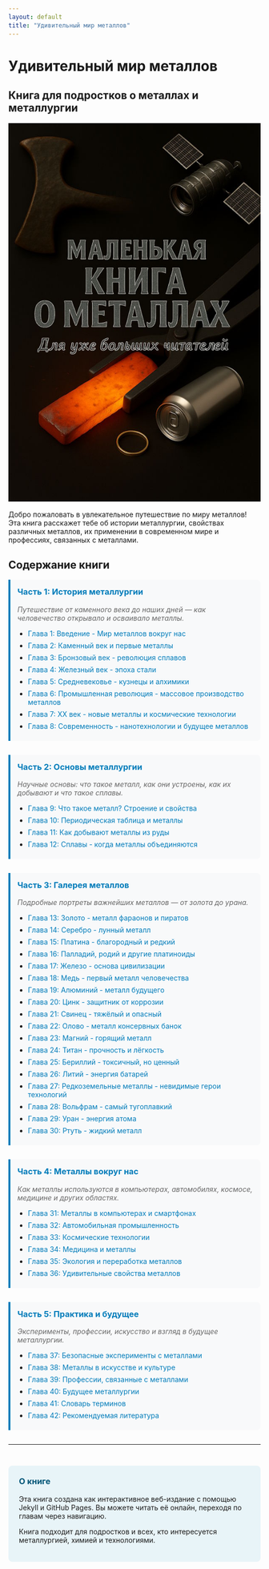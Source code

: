 ```yaml
---
layout: default
title: "Удивительный мир металлов"
---
```


# Удивительный мир металлов
## Книга для подростков о металлах и металлургии

![Обложка книги](./images/cover.jpg)

Добро пожаловать в увлекательное путешествие по миру металлов! Эта книга расскажет тебе об истории металлургии, свойствах различных металлов, их применении в современном мире и профессиях, связанных с металлами.

## Содержание книги

<!-- Часть 1: История металлургии -->
<div class="part-section">
  <h3>Часть 1: История металлургии</h3>
  <p><em>Путешествие от каменного века до наших дней — как человечество открывало и осваивало металлы.</em></p>
  <ul>
    <li><a href="{{ '/часть_1_история/глава_01_введение.html' | relative_url }}">Глава 1: Введение - Мир металлов вокруг нас</a></li>
    <li><a href="{{ '/часть_1_история/глава_02_каменный_век.html' | relative_url }}">Глава 2: Каменный век и первые металлы</a></li>
    <li><a href="{{ '/часть_1_история/глава_03_бронзовый_век.html' | relative_url }}">Глава 3: Бронзовый век - революция сплавов</a></li>
    <li><a href="{{ '/часть_1_история/глава_04_железный_век.html' | relative_url }}">Глава 4: Железный век - эпоха стали</a></li>
    <li><a href="{{ '/часть_1_история/глава_05_средневековье.html' | relative_url }}">Глава 5: Средневековье - кузнецы и алхимики</a></li>
    <li><a href="{{ '/часть_1_история/глава_06_промышленная_революция.html' | relative_url }}">Глава 6: Промышленная революция - массовое производство металлов</a></li>
    <li><a href="{{ '/часть_1_история/глава_07_XX_век.html' | relative_url }}">Глава 7: XX век - новые металлы и космические технологии</a></li>
    <li><a href="{{ '/часть_1_история/глава_08_современность.html' | relative_url }}">Глава 8: Современность - нанотехнологии и будущее металлов</a></li>
  </ul>
</div>

<!-- Часть 2: Основы металлургии -->
<div class="part-section">
  <h3>Часть 2: Основы металлургии</h3>
  <p><em>Научные основы: что такое металл, как они устроены, как их добывают и что такое сплавы.</em></p>
  <ul>
    <li><a href="{{ '/часть_2_основы/глава_09_что_такое_металл.html' | relative_url }}">Глава 9: Что такое металл? Строение и свойства</a></li>
    <li><a href="{{ '/часть_2_основы/глава_10_периодическая_таблица.html' | relative_url }}">Глава 10: Периодическая таблица и металлы</a></li>
    <li><a href="{{ '/часть_2_основы/глава_11_добыча_руды.html' | relative_url }}">Глава 11: Как добывают металлы из руды</a></li>
    <li><a href="{{ '/часть_2_основы/глава_12_сплавы.html' | relative_url }}">Глава 12: Сплавы - когда металлы объединяются</a></li>
  </ul>
</div>

<!-- Часть 3: Галерея металлов -->
<div class="part-section">
  <h3>Часть 3: Галерея металлов</h3>
  <p><em>Подробные портреты важнейших металлов — от золота до урана.</em></p>
  <ul>
    <li><a href="{{ '/часть_3_металлы/глава_13_золото.html' | relative_url }}">Глава 13: Золото - металл фараонов и пиратов</a></li>
    <li><a href="{{ '/часть_3_металлы/глава_14_серебро.html' | relative_url }}">Глава 14: Серебро - лунный металл</a></li>
    <li><a href="{{ '/часть_3_металлы/глава_15_платина.html' | relative_url }}">Глава 15: Платина - благородный и редкий</a></li>
    <li><a href="{{ '/часть_3_металлы/глава_16_платиноиды.html' | relative_url }}">Глава 16: Палладий, родий и другие платиноиды</a></li>
    <li><a href="{{ '/часть_3_металлы/глава_17_железо.html' | relative_url }}">Глава 17: Железо - основа цивилизации</a></li>
    <li><a href="{{ '/часть_3_металлы/глава_18_медь.html' | relative_url }}">Глава 18: Медь - первый металл человечества</a></li>
    <li><a href="{{ '/часть_3_металлы/глава_19_алюминий.html' | relative_url }}">Глава 19: Алюминий - металл будущего</a></li>
    <li><a href="{{ '/часть_3_металлы/глава_20_цинк.html' | relative_url }}">Глава 20: Цинк - защитник от коррозии</a></li>
    <li><a href="{{ '/часть_3_металлы/глава_21_свинец.html' | relative_url }}">Глава 21: Свинец - тяжёлый и опасный</a></li>
    <li><a href="{{ '/часть_3_металлы/глава_22_олово.html' | relative_url }}">Глава 22: Олово - металл консервных банок</a></li>
    <li><a href="{{ '/часть_3_металлы/глава_23_магний.html' | relative_url }}">Глава 23: Магний - горящий металл</a></li>
    <li><a href="{{ '/часть_3_металлы/глава_24_титан.html' | relative_url }}">Глава 24: Титан - прочность и лёгкость</a></li>
    <li><a href="{{ '/часть_3_металлы/глава_25_бериллий.html' | relative_url }}">Глава 25: Бериллий - токсичный, но ценный</a></li>
    <li><a href="{{ '/часть_3_металлы/глава_26_литий.html' | relative_url }}">Глава 26: Литий - энергия батарей</a></li>
    <li><a href="{{ '/часть_3_металлы/глава_27_редкоземельные.html' | relative_url }}">Глава 27: Редкоземельные металлы - невидимые герои технологий</a></li>
    <li><a href="{{ '/часть_3_металлы/глава_28_вольфрам.html' | relative_url }}">Глава 28: Вольфрам - самый тугоплавкий</a></li>
    <li><a href="{{ '/часть_3_металлы/глава_29_уран.html' | relative_url }}">Глава 29: Уран - энергия атома</a></li>
    <li><a href="{{ '/часть_3_металлы/глава_30_ртуть.html' | relative_url }}">Глава 30: Ртуть - жидкий металл</a></li>
  </ul>
</div>

<!-- Часть 4: Металлы вокруг нас -->
<div class="part-section">
  <h3>Часть 4: Металлы вокруг нас</h3>
  <p><em>Как металлы используются в компьютерах, автомобилях, космосе, медицине и других областях.</em></p>
  <ul>
    <li><a href="{{ '/часть_4_применения/глава_31_компьютеры.html' | relative_url }}">Глава 31: Металлы в компьютерах и смартфонах</a></li>
    <li><a href="{{ '/часть_4_применения/глава_32_автомобили.html' | relative_url }}">Глава 32: Автомобильная промышленность</a></li>
    <li><a href="{{ '/часть_4_применения/глава_33_космос.html' | relative_url }}">Глава 33: Космические технологии</a></li>
    <li><a href="{{ '/часть_4_применения/глава_34_медицина.html' | relative_url }}">Глава 34: Медицина и металлы</a></li>
    <li><a href="{{ '/часть_4_применения/глава_35_экология.html' | relative_url }}">Глава 35: Экология и переработка металлов</a></li>
    <li><a href="{{ '/часть_4_применения/глава_36_удивительные_свойства.html' | relative_url }}">Глава 36: Удивительные свойства металлов</a></li>
  </ul>
</div>

<!-- Часть 5: Практика и будущее -->
<div class="part-section">
  <h3>Часть 5: Практика и будущее</h3>
  <p><em>Эксперименты, профессии, искусство и взгляд в будущее металлургии.</em></p>
  <ul>
    <li><a href="{{ '/часть_5_практика/глава_37_безопасные_эксперименты.html' | relative_url }}">Глава 37: Безопасные эксперименты с металлами</a></li>
    <li><a href="{{ '/часть_5_практика/глава_38_металлы_в_искусстве.html' | relative_url }}">Глава 38: Металлы в искусстве и культуре</a></li>
    <li><a href="{{ '/часть_5_практика/глава_39_профессии.html' | relative_url }}">Глава 39: Профессии, связанные с металлами</a></li>
    <li><a href="{{ '/часть_5_практика/глава_40_будущее_металлургии.html' | relative_url }}">Глава 40: Будущее металлургии</a></li>
    <li><a href="{{ '/часть_5_практика/глава_41_словарь.html' | relative_url }}">Глава 41: Словарь терминов</a></li>
    <li><a href="{{ '/часть_5_практика/глава_42_рекомендуемая_литература.html' | relative_url }}">Глава 42: Рекомендуемая литература</a></li>
  </ul>
</div>

---

<div class="book-info">
  <h3>О книге</h3>
  <p>Эта книга создана как интерактивное веб-издание с помощью Jekyll и GitHub Pages. Вы можете читать её онлайн, переходя по главам через навигацию.</p>
  
  <p>Книга подходит для подростков и всех, кто интересуется металлургией, химией и технологиями.</p>
</div>

<style>
.part-section {
  margin-bottom: 2em;
  padding: 1em;
  border-left: 4px solid #007cba;
  background-color: #f8f9fa;
  border-radius: 0 8px 8px 0;
}

.part-section h3 {
  margin-top: 0;
  color: #007cba;
}

.part-section em {
  color: #666;
  display: block;
  margin-bottom: 1em;
}

.part-section ul {
  margin: 0;
  padding-left: 1.5em;
}

.part-section li {
  margin-bottom: 0.5em;
}

.part-section a {
  color: #007cba;
  text-decoration: none;
  transition: color 0.2s ease;
}

.part-section a:hover {
  color: #005577;
  text-decoration: underline;
}

.book-info {
  margin-top: 3em;
  padding: 1.5em;
  background-color: #e8f4f8;
  border-radius: 8px;
}

.book-info h3 {
  color: #005577;
  margin-top: 0;
}

@media (max-width: 768px) {
  .part-section {
    padding: 0.75em;
    margin-bottom: 1.5em;
  }
}
</style>

